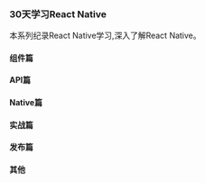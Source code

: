 ### 30天学习React Native

本系列纪录React Native学习,深入了解React Native。

#### 组件篇

#### API篇

#### Native篇

#### 实战篇

#### 发布篇

#### 其他